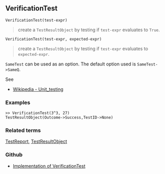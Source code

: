 ## VerificationTest

```
VerificationTest(test-expr)
```

> create a `TestResultObject` by testing if `test-expr` evaluates to `True`. 

```
VerificationTest(test-expr, expected-expr)
```

> create a `TestResultObject` by testing if `test-expr` evaluates to `expected-expr`. 

`SameTest` can be used as an option. The default option used is `SameTest->SameQ`.

See
* [Wikipedia - Unit_testing](https://en.wikipedia.org/wiki/Unit_testing)

### Examples


```
>> VerificationTest(3^3, 27) 
TestResultObject(Outcome->Success,TestID->None)
```

### Related terms 
[TestReport](TestReport.md), [TestResultObject](TestResultObject.md) 

### Github

* [Implementation of VerificationTest](https://github.com/axkr/symja_android_library/blob/master/symja_android_library/matheclipse-core/src/main/java/org/matheclipse/core/builtin/UnitTestingFunctions.java#L180) 

